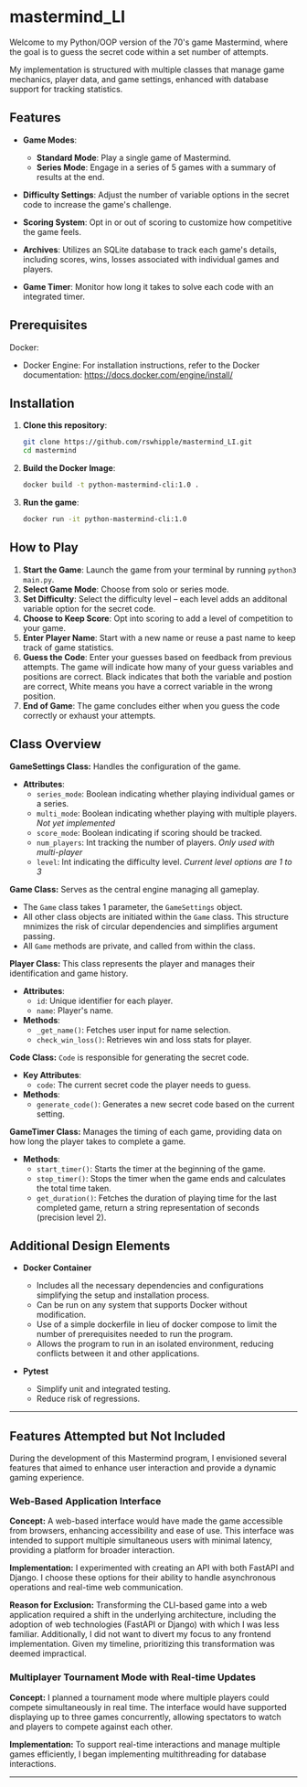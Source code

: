 # mastermind_LI
Welcome to my Python/OOP version  of the 70's game Mastermind, where the goal is to guess the secret code within a set number of attempts.

My implementation is structured with multiple classes that manage game mechanics, player data, and game settings, enhanced with database support for tracking statistics.

## Features

- **Game Modes**:
  - **Standard Mode**: Play a single game of Mastermind.
  - **Series Mode**: Engage in a series of 5 games with a summary of results at the end.

- **Difficulty Settings**: Adjust the number of variable options in the secret code to increase the game's challenge.

- **Scoring System**: Opt in or out of scoring to customize how competitive the game feels.

- **Archives**: Utilizes an SQLite database to track each game's details, including scores, wins, losses associated with individual games and players.

- **Game Timer**: Monitor how long it takes to solve each code with an integrated timer.

## Prerequisites

Docker:

- Docker Engine: For installation instructions, refer to the Docker documentation: https://docs.docker.com/engine/install/


## Installation

1. **Clone this repository**:
   ```bash
   git clone https://github.com/rswhipple/mastermind_LI.git
   cd mastermind
    ```
2. **Build the Docker Image**:
   ```bash
   docker build -t python-mastermind-cli:1.0 .
    ```
3. **Run the game**:
   ```bash
   docker run -it python-mastermind-cli:1.0
   ```


## How to Play

1. **Start the Game**: Launch the game from your terminal by running `python3 main.py`.
2. **Select Game Mode**: Choose from solo or series mode.
3. **Set Difficulty**: Select the difficulty level – each level adds an additonal variable option for the secret code.
4. **Choose to Keep Score**: Opt into scoring to add a level of competition to your game.
5. **Enter Player Name**: Start with a new name or reuse a past name to keep track of game statistics.
4. **Guess the Code**: Enter your guesses based on feedback from previous attempts. The game will indicate how many of your guess variables and positions are correct. Black indicates that both the variable and postion are correct, White means you have a correct variable in the wrong position.
5. **End of Game**: The game concludes either when you guess the code correctly or exhaust your attempts. 

## Class Overview

**GameSettings Class:** 
Handles the configuration of the game.
- **Attributes**:
  - `series_mode`: Boolean indicating whether playing individual games or a series.
  - `multi_mode`: Boolean indicating whether playing with multiple players. *Not yet implemented*
  - `score_mode`: Boolean indicating if scoring should be tracked.
  - `num_players`: Int tracking the number of players. *Only used with multi-player*
  - `level`: Int indicating the difficulty level. *Current level options are 1 to 3*

**Game Class:** 
Serves as the central engine managing all gameplay. 
- The `Game` class takes 1 parameter, the `GameSettings` object. 
- All other class objects are initiated within the `Game` class. This structure mnimizes the risk of circular dependencies and simplifies argument passing. 
- All `Game` methods are private, and called from within the class.
<!-- - **Key Methods**:
  - `_play()`: Manages a single round of guessing in the game.
  - `evaluate()`: Concludes the game session and stores results. -->

**Player Class:** This class represents the player and manages their identification and game history.

- **Attributes**:
  - `id`: Unique identifier for each player.
  - `name`: Player's name.
- **Methods**:
  - `_get_name()`: Fetches user input for name selection.
  - `check_win_loss()`: Retrieves win and loss stats for player.

**Code Class:**
`Code` is responsible for generating the secret code.

- **Key Attributes**:
  - `code`: The current secret code the player needs to guess.
- **Methods**:
  - `generate_code()`: Generates a new secret code based on the current setting.

**GameTimer Class:**
Manages the timing of each game, providing data on how long the player takes to complete a game.

- **Methods**:
  - `start_timer()`: Starts the timer at the beginning of the game.
  - `stop_timer()`: Stops the timer when the game ends and calculates the total time taken.
  - `get_duration()`: Fetches the duration of playing time for the last completed game, return a string representation of seconds (precision level 2).

## Additional Design Elements

- **Docker Container** 
   - Includes all the necessary dependencies and configurations simplifying the setup and installation process.
   - Can be run on any system that supports Docker without modification.
   - Use of a simple dockerfile in lieu of docker compose to limit the number of prerequisites needed to run the program.
   - Allows the program to run in an isolated environment, reducing conflicts between it and other applications.

- **Pytest** 
   - Simplify unit and integrated testing.
   - Reduce risk of regressions.

---

## Features Attempted but Not Included

During the development of this Mastermind program, I envisioned several features that aimed to enhance user interaction and provide a dynamic gaming experience. 

### Web-Based Application Interface

**Concept:**
A web-based interface would have made the game accessible from browsers, enhancing accessibility and ease of use. This interface was intended to support multiple simultaneous users with minimal latency, providing a platform for broader interaction.

**Implementation:**
I experimented with creating an API with both FastAPI and Django. I choose these options for their ability to handle asynchronous operations and real-time web communication.

**Reason for Exclusion:**
Transforming the CLI-based game into a web application required a shift in the underlying architecture, including the adoption of web technologies (FastAPI or Django) with which I was less familiar. Additionally, I did not want to divert my focus to any frontend implementation. Given my timeline, prioritizing this transformation was deemed impractical.

### Multiplayer Tournament Mode with Real-time Updates

**Concept:**
I planned a tournament mode where multiple players could compete simultaneously in real time. The interface would have supported displaying up to three games concurrently, allowing spectators to watch and players to compete against each other.

**Implementation:**
To support real-time interactions and manage multiple games efficiently, I began implementing multithreading for database interactions.


---